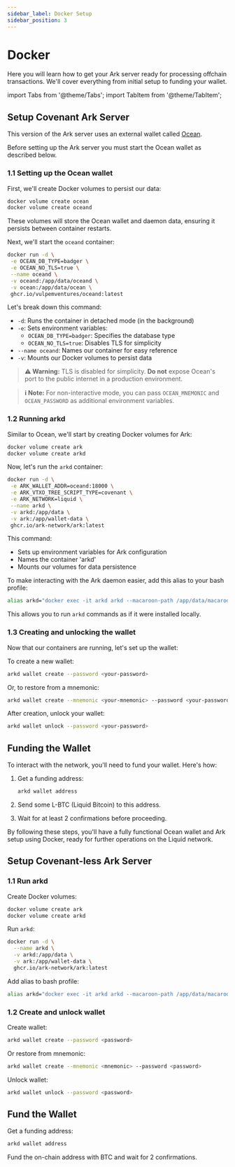 ```yaml
---
sidebar_label: Docker Setup
sidebar_position: 3
---
```


# Docker

Here you will learn how to get your Ark server ready for processing offchain transactions. We'll cover everything from initial setup to funding your wallet.

import Tabs from '@theme/Tabs';
import TabItem from '@theme/TabItem';

<Tabs>
  <TabItem value="covenant" label="Ark">

## Setup Covenant Ark Server

This version of the Ark server uses an external wallet called [Ocean](https://github.com/vulpemventures/ocean).

Before setting up the Ark server you must start the Ocean wallet as described below.

### 1.1 Setting up the Ocean wallet

First, we'll create Docker volumes to persist our data:

```sh
docker volume create ocean
docker volume create oceand
```

These volumes will store the Ocean wallet and daemon data, ensuring it persists between container restarts.

Next, we'll start the `oceand` container:

```bash
docker run -d \
 -e OCEAN_DB_TYPE=badger \
 -e OCEAN_NO_TLS=true \
 --name oceand \
 -v oceand:/app/data/oceand \
 -v ocean:/app/data/ocean \
 ghcr.io/vulpemventures/oceand:latest
```

Let's break down this command:
- `-d`: Runs the container in detached mode (in the background)
- `-e`: Sets environment variables:
  - `OCEAN_DB_TYPE=badger`: Specifies the database type
  - `OCEAN_NO_TLS=true`: Disables TLS for simplicity
- `--name oceand`: Names our container for easy reference
- `-v`: Mounts our Docker volumes to persist data

> **⚠️ Warning:** TLS is disabled for simplicity. **Do not** expose Ocean's port to the public internet in a production environment.

> **ℹ️ Note:** For non-interactive mode, you can pass `OCEAN_MNEMONIC` and `OCEAN_PASSWORD` as additional environment variables.

### 1.2 Running arkd

Similar to Ocean, we'll start by creating Docker volumes for Ark:

```bash
docker volume create ark
docker volume create arkd
```

Now, let's run the `arkd` container:

```bash
docker run -d \
 -e ARK_WALLET_ADDR=oceand:18000 \
 -e ARK_VTXO_TREE_SCRIPT_TYPE=covenant \
 -e ARK_NETWORK=liquid \
 --name arkd \
 -v arkd:/app/data \
 -v ark:/app/wallet-data \
 ghcr.io/ark-network/ark:latest
```

This command:
- Sets up environment variables for Ark configuration
- Names the container 'arkd'
- Mounts our volumes for data persistence

To make interacting with the Ark daemon easier, add this alias to your bash profile:

```sh
alias arkd="docker exec -it arkd arkd --macaroon-path /app/data/macaroons/admin.macaroon"
```

This allows you to run `arkd` commands as if it were installed locally.

### 1.3 Creating and unlocking the wallet

Now that our containers are running, let's set up the wallet:

To create a new wallet:
```sh
arkd wallet create --password <your-password>
```

Or, to restore from a mnemonic:
```sh
arkd wallet create --mnemonic <your-mnemonic> --password <your-password>
```

After creation, unlock your wallet:
```sh
arkd wallet unlock --password <your-password>
```

## Funding the Wallet

To interact with the network, you'll need to fund your wallet. Here's how:

1. Get a funding address:
   ```sh
   arkd wallet address
   ```

2. Send some L-BTC (Liquid Bitcoin) to this address.

3. Wait for at least 2 confirmations before proceeding.

By following these steps, you'll have a fully functional Ocean wallet and Ark setup using Docker, ready for further operations on the Liquid network.
  </TabItem>

  <TabItem value="covenant-less" label="clArk" default>

## Setup Covenant-less Ark Server

### 1.1 Run arkd

Create Docker volumes:

```sh
docker volume create ark
docker volume create arkd
```

Run `arkd`:

```sh
docker run -d \
  --name arkd \
  -v arkd:/app/data \
  -v ark:/app/wallet-data \
  ghcr.io/ark-network/ark:latest
```

Add alias to bash profile:

```sh
alias arkd="docker exec -it arkd arkd --macaroon-path /app/data/macaroons/admin.macaroon"
```

### 1.2 Create and unlock wallet

Create wallet:

```sh
arkd wallet create --password <password>
```

Or restore from mnemonic:

```sh
arkd wallet create --mnemonic <mnemonic> --password <password>
```

Unlock wallet:

```sh
arkd wallet unlock --password <password>
```

## Fund the Wallet

Get a funding address:

```sh
arkd wallet address
```

Fund the on-chain address with BTC and wait for 2 confirmations.

  </TabItem>
</Tabs>